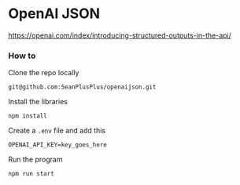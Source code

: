 # OpenAI JSON

https://openai.com/index/introducing-structured-outputs-in-the-api/

### How to

Clone the repo locally

```
git@github.com:SeanPlusPlus/openaijson.git
```

Install the libraries

```
npm install
```

Create a `.env` file and add this

```
OPENAI_API_KEY=key_goes_here
```

Run the program

```
npm run start
```
